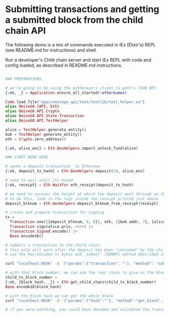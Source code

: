 # Submitting transactions and getting a submitted block from the child chain API

The following demo is a mix of commands executed in IEx (Elixir's) REPL (see README.md for instructions) and shell.

Run a developer's Child chain server and start IEx REPL with code and config loaded, as described in README.md instructions.

```elixir

### PREPARATIONS

# we're going to be using the exthereum's client to geth's JSON RPC
{:ok, _} = Application.ensure_all_started(:ethereumex)

Code.load_file("apps/omisego_api/test/testlib/test_helper.ex")
alias OmiseGO.{API, Eth}
alias OmiseGO.API.Crypto
alias OmiseGO.API.State.Transaction
alias OmiseGO.API.TestHelper

alice = TestHelper.generate_entity()
bob = TestHelper.generate_entity()
eth = Crypto.zero_address()

{:ok, alice_enc} = Eth.DevHelpers.import_unlock_fund(alice)

### START DEMO HERE

# sends a deposit transaction _to Ethereum_
{:ok, deposit_tx_hash} = Eth.DevHelpers.deposit(10, alice_enc)

# need to wait until its mined
{:ok, receipt} = Eth.WaitFor.eth_receipt(deposit_tx_hash)

# we need to uncover the height at which the deposit went through on the root chain
# to do this, look in the logs inside the receipt printed just above
deposit_blknum = Eth.DevHelpers.deposit_blknum_from_receipt(receipt)

# create and prepare transaction for signing
tx =
  Transaction.new([{deposit_blknum, 0, 0}], eth, [{bob.addr, 7}, {alice.addr, 3}]) |>
  Transaction.sign(alice.priv, <<>>) |>
  Transaction.Signed.encode() |>
  Base.encode16()

```

```bash
# submits a transaction to the child chain
# this only will work after the deposit has been "consumed" by the child chain, be patient (~15sec)
# use the hex-encoded tx bytes and `submit` JSONRPC method described in README.md for child chain server

curl "localhost:9656" -d '{"params":{"transaction": ""}, "method": "submit", "jsonrpc": "2.0","id":0}'
```

```elixir
# with that block number, we can ask the root chain to give us the block hash
child_tx_block_number =
{:ok, {block_hash, _}} = Eth.get_child_chain(child_tx_block_number)
Base.encode16(block_hash)
```

```bash
# with the block hash we can get the whole block
curl "localhost:9656" -d '{"params":{"hash":""}, "method":"get_block", "jsonrpc":"2.0", "id":0}'

# if you were watching, you could have decoded and validated the transaction bytes in the block
```
